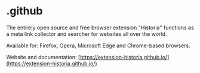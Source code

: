 # .github

The entirely open source and free browser extension "Historia" functions as a meta link collector and searcher for websites all over the world.

Available for: Firefox, Opera, Microsoft Edge and Chrome-based browsers.

Website and documentation: [https://extension-historia.github.io/](https://extension-historia.github.io/)
